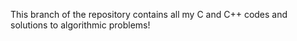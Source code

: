 This branch of the repository contains all my C and C++ codes and solutions to algorithmic problems!
